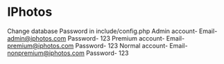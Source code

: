 # IPhotos
Change database Password in include/config.php
Admin account-
Email- admin@iphotos.com
Password- 123
Premium account-
Email- premium@iphotos.com
Password- 123
Normal account-
Email- nonpremium@iphotos.com
Password- 123
